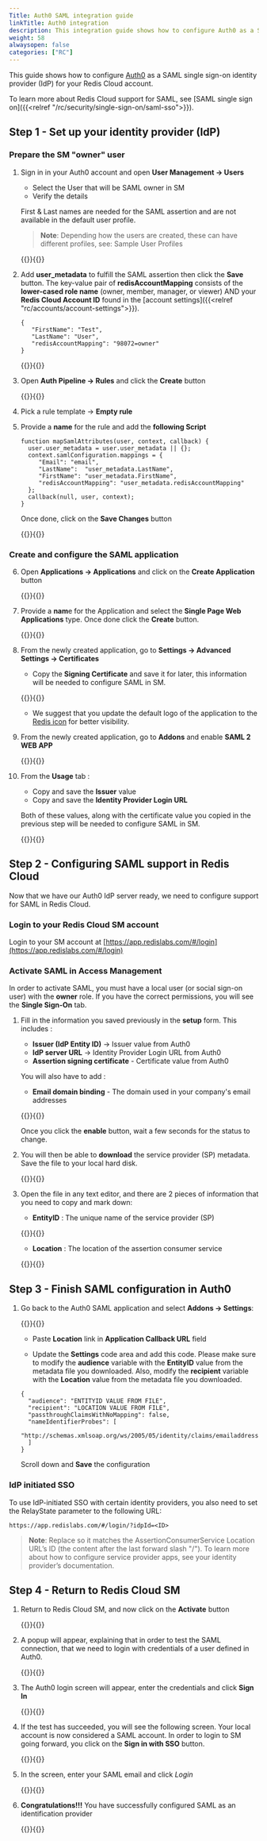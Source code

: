 ```yaml
---
Title: Auth0 SAML integration guide
linkTitle: Auth0 integration
description: This integration guide shows how to configure Auth0 as a SAML single sign on provider for your Redis Cloud account.
weight: 58
alwaysopen: false
categories: ["RC"]
---
```


This guide shows how to configure [Auth0](https://auth0.com/docs) as a SAML single sign-on identity provider (IdP) for your Redis Cloud account.

To learn more about Redis Cloud support for SAML, see [SAML single sign on]({{<relref "/rc/security/single-sign-on/saml-sso">}}).

## Step 1 - Set up your identity provider (IdP)

### Prepare the SM "owner" user

1. Sign in in your Auth0 account and open **User Management → Users**
   * Select the User that will be SAML owner in SM
   * Verify the details

    First & Last names are needed for the SAML assertion and are not available in the default user profile. 

    > **Note**: Depending how the users are created, these can have different profiles, see: Sample User Profiles

    {{<image filename="images/rc/saml/auth0_saml_1.png" alt="" >}}{{</image>}}

2. Add **user_metadata** to fulfill the SAML assertion then click the **Save** button. The key-value pair of **redisAccountMapping** consists of the **lower-cased role name** (owner, member, manager, or viewer) AND your **Redis Cloud Account ID** found in the [account settings]({{<relref "rc/accounts/account-settings">}}).

    ```
    {
       "FirstName": "Test",
       "LastName": "User",
       "redisAccountMapping": "98072=owner"
    }
    ```

    {{<image filename="images/rc/saml/auth0_saml_2.png" alt="" >}}{{</image>}}

3. Open **Auth Pipeline → Rules** and click the **Create** button

    {{<image filename="images/rc/saml/auth0_saml_3.png" alt="" >}}{{</image>}}

4. Pick a rule template → **Empty rule**

5. Provide a **name** for the rule and add the **following Script**

    ```
    function mapSamlAttributes(user, context, callback) {
      user.user_metadata = user.user_metadata || {};
      context.samlConfiguration.mappings = {
         "Email": "email",
         "LastName":  "user_metadata.LastName",
         "FirstName": "user_metadata.FirstName",
         "redisAccountMapping": "user_metadata.redisAccountMapping"
      };
      callback(null, user, context);
    }
    ```

    Once done, click on the **Save Changes** button

    {{<image filename="images/rc/saml/auth0_saml_4.png" alt="" >}}{{</image>}}

### Create and configure the SAML application

6. Open **Applications → Applications** and click on the **Create Application** button

    {{<image filename="images/rc/saml/auth0_saml_5.png" alt="" >}}{{</image>}}

7. Provide a **nam**e for the Application and select the  **Single Page Web Applications** type. Once done click the **Create** button.

    {{<image filename="images/rc/saml/auth0_saml_6.png" alt="" >}}{{</image>}}

8. From the newly created application, go to **Settings → Advanced Settings → Certificates**

    * Copy the **Signing Certificate** and save it for later, this information will be needed to configure SAML in SM.

    {{<image filename="images/rc/saml/auth0_saml_7.png" alt="" >}}{{</image>}}

    * We suggest that you update the default logo of the application to the [Redis icon](https://saml-integration-logo.s3.amazonaws.com/redis-cube-red_white-rgb.png) for better visibility. 

9. From the newly created application, go to **Addons** and enable **SAML 2 WEB APP**

    {{<image filename="images/rc/saml/auth0_saml_8.png" alt="" >}}{{</image>}}

10. From the **Usage** tab :

    * Copy and save the **Issuer** value 
    * Copy and save the **Identity Provider Login URL**
    
    Both of these values, along with the certificate value you copied in the previous step will be needed to configure SAML in SM.

    {{<image filename="images/rc/saml/auth0_saml_9.png" alt="" >}}{{</image>}}

## Step 2 - Configuring SAML support in Redis Cloud

Now that we have our Auth0 IdP server ready, we need to configure support for SAML in Redis Cloud.

### Login to your Redis Cloud SM account

Login to your SM account at [https://app.redislabs.com/#/login](https://app.redislabs.com/#/login)

### Activate SAML in Access Management

In order to activate SAML, you must have a local user (or social sign-on user) with the **owner** role. If you have the correct permissions, you will see the **Single Sign-On** tab.

1. Fill in the information you saved previously in the **setup** form. This includes :

    * **Issuer (IdP Entity ID)** -> Issuer value from Auth0
    * **IdP server URL** -> Identity Provider Login URL from Auth0
    * **Assertion signing certificate** - Certificate value from Auth0

    You will also have to add :

    * **Email domain binding** - The domain used in your company's email addresses

    {{<image filename="images/rc/saml/auth0_saml_11.png" alt="" >}}{{</image>}}

    Once you click the **enable** button, wait a few seconds for the status to change.

2. You will then be able to **download** the service provider (SP) metadata. Save the file to your local hard disk.

    {{<image filename="images/rc/saml/auth0_saml_15.png" alt="" >}}{{</image>}}

3. Open the file in any text editor, and there are 2 pieces of information that you need to copy and mark down:

    * **EntityID** : The unique name of the service provider (SP)

    {{<image filename="images/rc/saml/sm_saml_4.png" alt="" >}}{{</image>}}

    * **Location** : The location of the assertion consumer service

    {{<image filename="images/rc/saml/sm_saml_5.png" alt="" >}}{{</image>}}

## Step 3 - Finish SAML configuration in Auth0

1. Go back to the Auth0 SAML application and select **Addons -> Settings**:

    {{<image filename="images/rc/saml/auth0_saml_10.png" alt="" >}}{{</image>}}

    * Paste **Location** link in **Application Callback URL** field

    * Update the **Settings** code area and add this code. Please make sure to modify the **audience** variable with the **EntityID** value from the metadata file you downloaded. Also, modify the **recipient** variable with the **Location** value from the metadata file you downloaded.

    ```
    {
      "audience": "ENTITYID VALUE FROM FILE",
      "recipient": "LOCATION VALUE FROM FILE",
      "passthroughClaimsWithNoMapping": false,
      "nameIdentifierProbes": [
        "http://schemas.xmlsoap.org/ws/2005/05/identity/claims/emailaddress"
      ]
    }
    ```

    Scroll down and **Save** the configuration


### IdP initiated SSO

To use IdP-initiated SSO with certain identity providers, you also need to set the RelayState parameter to the following URL:

`https://app.redislabs.com/#/login/?idpId=<ID>`

> **Note**: Replace <ID> so it matches the AssertionConsumerService Location URL’s ID (the content after the last forward slash "/"). To learn more about how to configure service provider apps, see your identity provider’s documentation.


## Step 4 - Return to Redis Cloud SM

1. Return to Redis Cloud SM, and now click on the **Activate** button

    {{<image filename="images/rc/saml/sm_saml_8.png" alt="" >}}{{</image>}}

2. A popup will appear, explaining that in order to test the SAML connection, that we need to login with credentials of a user defined in Auth0.

    {{<image filename="images/rc/saml/sm_saml_9.png" alt="" >}}{{</image>}}

3. The Auth0 login screen will appear, enter the credentials and click **Sign In**

    {{<image filename="images/rc/saml/auth0_saml_12.png" alt="" >}}{{</image>}}

4. If the test has succeeded, you will see the following screen. Your local account is now considered a SAML account. In order to login to SM going forward, you click on the **Sign in with SSO** button.

    {{<image filename="images/rc/saml/sm_saml_11.png" alt="" >}}{{</image>}}

5. In the screen, enter your SAML email and click *Login*

    {{<image filename="images/rc/saml/auth0_saml_13.png" alt="" >}}{{</image>}}

6. **Congratulations!!!** You have successfully configured SAML as an identification provider

    {{<image filename="images/rc/saml/auth0_saml_14.png" alt="" >}}{{</image>}}

